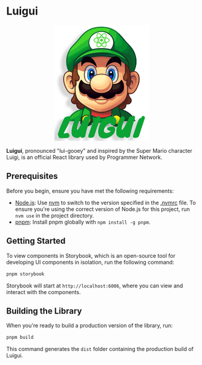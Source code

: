 # Luigui

<p align="center">
  <img src="./assets/images/logo.png" width="250">
</p>

**Luigui**, pronounced "lui-gooey" and inspired by the Super Mario character Luigi, is an official React library used by Programmer Network.

## Prerequisites

Before you begin, ensure you have met the following requirements:

- [Node.js](https://nodejs.org/en/): Use [nvm](https://github.com/nvm-sh/nvm) to switch to the version specified in the [.nvmrc](./.nvmrc) file. To ensure you're using the correct version of Node.js for this project, run `nvm use` in the project directory.
- [pnpm](https://pnpm.io/): Install pnpm globally with `npm install -g pnpm`.

## Getting Started

To view components in Storybook, which is an open-source tool for developing UI components in isolation, run the following command:

```bash
pnpm storybook
```

Storybook will start at `http://localhost:6006`, where you can view and interact with the components.

## Building the Library

When you're ready to build a production version of the library, run:

```bash
pnpm build
```

This command generates the `dist` folder containing the production build of Luigui.
